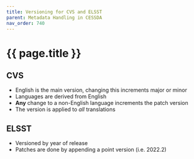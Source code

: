 ```yaml
---
title: Versioning for CVS and ELSST
parent: Metadata Handling in CESSDA
nav_order: 740
---
```


# {{ page.title }}

## CVS

* English is the main version, changing this increments major or minor
* Languages are derived from English
* **Any** change to a non-English language increments the patch version
* The version is applied to *all* translations

## ELSST

* Versioned by year of release
* Patches are done by appending a point version (i.e. 2022.2)
